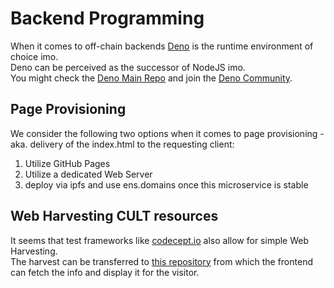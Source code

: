 # Backend Programming

When it comes to off-chain backends [Deno](https://deno.land) is the runtime environment of choice imo.    
Deno can be perceived as the successor of NodeJS imo.  
You might check the [Deno Main Repo](https://github.com/denoland/deno) and join the [Deno Community](https://discord.com/invite/deno).

## Page Provisioning
We consider the following two options when it comes to page provisioning - aka. delivery of the index.html to the requesting client:   

1. Utilize GitHub Pages
2. Utilize a dedicated Web Server 
3. deploy via ipfs and use ens.domains once this microservice is stable

## Web Harvesting CULT resources
It seems that test frameworks like [codecept.io](https://codecept.io) also allow for simple Web Harvesting.   
The harvest can be transferred to [this repository](https://github.com/cultfamily-on-github/cult-artefacts-collection) from which the frontend can fetch the info and display it for the visitor. 




